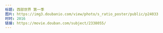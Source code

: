 ```yaml
---
标题: 西部世界 第一季
图片: https://img3.doubanio.com/view/photo/s_ratio_poster/public/p2403347953.jpg
时时: 2016
链接: https://movie.douban.com/subject/2338055/
---
```

